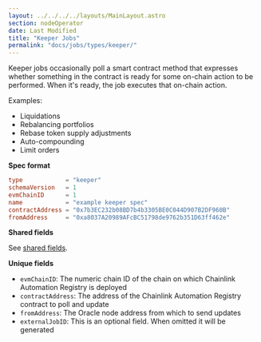 ```yaml
---
layout: ../../../../layouts/MainLayout.astro
section: nodeOperator
date: Last Modified
title: "Keeper Jobs"
permalink: "docs/jobs/types/keeper/"
---
```


Keeper jobs occasionally poll a smart contract method that expresses whether something in the contract is ready for some on-chain action to be performed. When it's ready, the job executes that on-chain action.

Examples:

- Liquidations
- Rebalancing portfolios
- Rebase token supply adjustments
- Auto-compounding
- Limit orders

**Spec format**

```toml
type            = "keeper"
schemaVersion   = 1
evmChainID      = 1
name            = "example keeper spec"
contractAddress = "0x7b3EC232b08BD7b4b3305BE0C044D907B2DF960B"
fromAddress     = "0xa8037A20989AFcBC51798de9762b351D63ff462e"
```

**Shared fields**

See [shared fields](/chainlink-nodes/oracle-jobs/jobs/#shared-fields).

**Unique fields**

- `evmChainID`: The numeric chain ID of the chain on which Chainlink Automation Registry is deployed
- `contractAddress`: The address of the Chainlink Automation Registry contract to poll and update
- `fromAddress`: The Oracle node address from which to send updates
- `externalJobID`: This is an optional field. When omitted it will be generated
